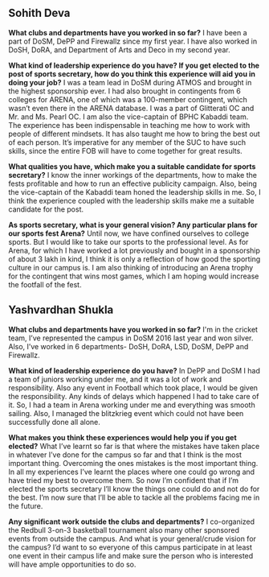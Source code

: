 <!-- TITLE: Sports Sec Boys Creds -->
<!-- SUBTITLE: A quick summary of Sports Sec Boys Creds -->

## Sohith Deva
**What clubs and departments have you worked in so far?**
I have been a part of DoSM, DePP and Firewallz since my first year. I have also worked in DoSH, DoRA, and Department of Arts and Deco in my second year.

**What kind of leadership experience do you have? If you get elected to the post of sports secretary, how do you think this experience will aid you in doing your job?**
I was a team lead in DoSM during ATMOS and brought in the highest sponsorship ever. I had also brought in contingents from 6 colleges for ARENA, one of which was a 100-member contingent, which wasn’t even there in the ARENA database. I was a part of Glitterati OC and Mr. and Ms. Pearl OC. I am also the vice-captain of BPHC Kabaddi team. The experience has been indispensable in teaching me how to work with people of different mindsets. It has also taught me how to bring the best out of each person. It’s imperative for any member of the SUC to have such skills, since the entire FOB will have to come together for great results.

**What qualities you have, which make you a suitable candidate for sports secretary?**
I know the inner workings of the departments, how to make the fests profitable and how to run an effective publicity campaign. Also, being the vice-captain of the Kabaddi team honed the leadership skills in me. So, I think the experience coupled with the leadership skills make me a suitable candidate for the post.

**As sports secretary, what is your general vision? Any particular plans for our sports fest Arena?**
Until now, we have confined ourselves to college sports. But I would like to take our sports to the professional level. As for Arena, for which I have worked a lot previously and bought in a sponsorship of about 3 lakh in kind, I think it is only a reflection of how good the sporting culture in our campus is. I am also thinking of introducing an Arena trophy for the contingent that wins most games, which I am hoping would increase the footfall of the fest.



## Yashvardhan Shukla
**What clubs and departments have you worked in so far?**
I'm in the cricket team, I’ve represented the campus in DoSM 2016 last year and won silver. Also, I’ve worked in 6 departments- DoSH, DoRA, LSD, DoSM, DePP and Firewallz.

**What kind of leadership experience do you have?**
In DePP and DoSM I had a team of juniors working under me, and it was a lot of work and responsibility. Also any event in Football which took place, I would be given the responsibility. Any kinds of delays which happened I had to take care of it. So, I had a team in Arena working under me and everything was smooth sailing. Also, I managed the blitzkrieg event which could not have been successfully done all alone. 

**What makes you think these experiences would help you if you get elected?**
What I’ve learnt so far is that where the mistakes have taken place in whatever I’ve done for the campus so far and that I think is the most important thing. Overcoming the ones mistakes is the most important thing. In all my experiences I’ve learnt the places where one could go wrong and have tried my best to overcome them. So now I’m confident that if I’m elected the sports secretary I’ll know the things one could do and not do for the best. I’m now sure that I’ll be able to tackle all the problems facing me in the future.

**Any significant work outside the clubs and departments?**
I co-organized the Redbull 3-on-3 basketball tournament also many other sponsored events from outside the campus. And what is your general/crude vision for the campus? I’d want to so everyone of this campus participate in at least one event in their campus life and make sure the person who is interested will have ample opportunities to do so.

